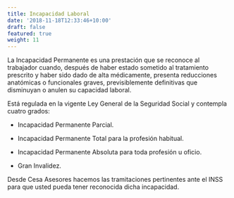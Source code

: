 ```yaml
---
title: Incapacidad Laboral
date: '2018-11-18T12:33:46+10:00'
draft: false
featured: true
weight: 11
---
```

La Incapacidad Permanente es una prestación que se reconoce al trabajador cuando, después de haber estado sometido al tratamiento prescrito y haber sido dado de alta médicamente, presenta reducciones anatómicas o funcionales graves, previsiblemente definitivas que disminuyan o anulen su capacidad laboral.

Está regulada en la vigente Ley General de la Seguridad Social y contempla cuatro grados:

*   Incapacidad Permanente Parcial.

*   Incapacidad Permanente Total para la profesión habitual.

*   Incapacidad Permanente Absoluta para toda profesión u oficio.

*   Gran Invalidez.

Desde Cesa Asesores hacemos las tramitaciones pertinentes ante el INSS para que usted pueda tener reconocida dicha incapacidad.
